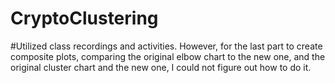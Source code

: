 # CryptoClustering
#Utilized class recordings and activities. However, for the last part to create composite plots, comparing the original elbow chart to the new one, and the original cluster chart and the new one, I could not figure out how to do it. 
